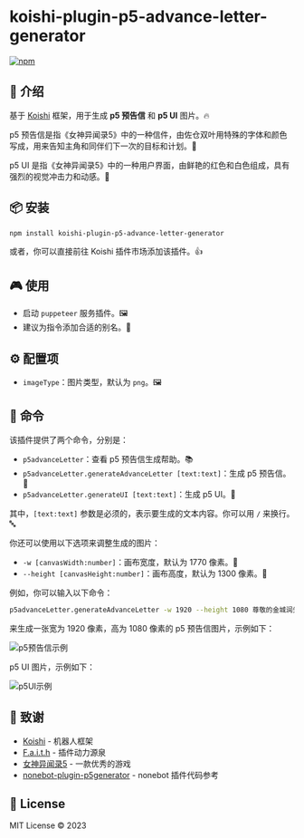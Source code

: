 # koishi-plugin-p5-advance-letter-generator

[![npm](https://img.shields.io/npm/v/koishi-plugin-p5-advance-letter-generator?style=flat-square)](https://www.npmjs.com/package/koishi-plugin-p5-advance-letter-generator)

## 🎈 介绍

基于 [Koishi](https://koishi.chat/) 框架，用于生成 **p5 预告信** 和 **p5 UI** 图片。🔥

p5 预告信是指《女神异闻录5》中的一种信件，由佐仓双叶用特殊的字体和颜色写成，用来告知主角和同伴们下一次的目标和计划。💌

p5 UI 是指《女神异闻录5》中的一种用户界面，由鲜艳的红色和白色组成，具有强烈的视觉冲击力和动感。🎨

## 📦 安装

```bash
npm install koishi-plugin-p5-advance-letter-generator
```

或者，你可以直接前往 Koishi 插件市场添加该插件。👍

## 🎮 使用

- 启动 `puppeteer` 服务插件。🖼️
- 建议为指令添加合适的别名。📸

## ⚙️ 配置项

- `imageType`：图片类型，默认为 `png`。🖼️

## 📝 命令

该插件提供了两个命令，分别是：

- `p5advanceLetter`：查看 p5 预告信生成帮助。📚
- `p5advanceLetter.generateAdvanceLetter [text:text]`：生成 p5 预告信。💌
- `p5advanceLetter.generateUI [text:text]`：生成 p5 UI。🎨

其中，`[text:text]` 参数是必须的，表示要生成的文本内容。你可以用 `/` 来换行。🔤

你还可以使用以下选项来调整生成的图片：

- `-w [canvasWidth:number]`：画布宽度，默认为 1770 像素。🔢
- `--height [canvasHeight:number]`：画布高度，默认为 1300 像素。🔢

例如，你可以输入以下命令：

```bash
p5advanceLetter.generateAdvanceLetter -w 1920 --height 1080 尊敬的金城润矢先生:/扭曲事实沉溺于金钱利益之人 ，/您的种种恶行，我等已全然知晓/那个扭曲的欲望/就由我等来收下!/心之怪盗团-Joker敬上
```

来生成一张宽为 1920 像素，高为 1080 像素的 p5 预告信图片，示例如下：

![p5预告信示例](https://camo.githubusercontent.com/b9cb7d845e60d4b5b318f76a1b3291df9f54e1b59542ca2dbf06780f16ad5099/68747470733a2f2f63646e2e6e6c61726b2e636f6d2f79757175652f302f323032342f706e672f33343533383636322f313730343138323236393530342d38613638636131612d306234382d343532352d623537662d3337326434323730363932382e706e673f782d6f73732d70726f636573733d696d616765253246726573697a65253243775f3933372532436c696d69745f30)

p5 UI 图片，示例如下：

![p5UI示例](https://camo.githubusercontent.com/b5f72c1632444b9eaf0441e76b48afbc33a8a11e40c96cb82a7ad89a188227df/68747470733a2f2f63646e2e6e6c61726b2e636f6d2f79757175652f302f323032342f706e672f33343533383636322f313730343138323236393532322d64616264643165662d343961322d346137342d613833382d3339326333313132616565372e706e673f782d6f73732d70726f636573733d696d616765253246726573697a65253243775f3933372532436c696d69745f30)

## 🙏 致谢

* [Koishi](https://koishi.chat/) - 机器人框架
* [F.a.i.t.h](https://user.qzone.qq.com/185110524) - 插件动力源泉
* [女神异闻录5](https://www.jp.playstation.com/games/persona-5-royal/) - 一款优秀的游戏
* [nonebot-plugin-p5generator](https://github.com/xi-yue-233/nonebot-plugin-p5generator) - nonebot 插件代码参考

## 📄 License

MIT License © 2023
